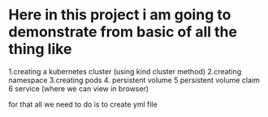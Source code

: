 # Here in this project i am going to demonstrate from basic of all the thing like 

1.creating a kubernetes cluster (using kind cluster method)
2.creating namespace
3.creating pods
4. persistent volume
5 persistent volume claim
6 service (where we can view in browser)


for that all we need to do is to create yml file 
